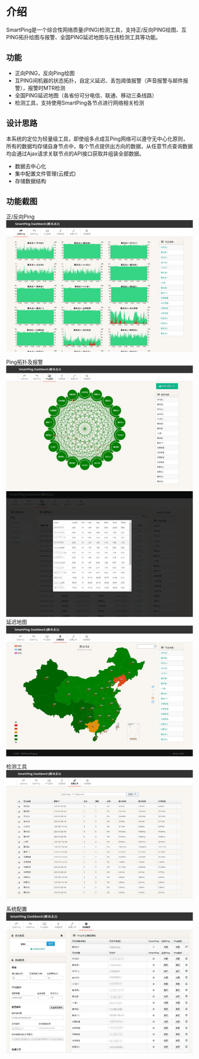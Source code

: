 # 介绍

SmartPing是一个综合性网络质量\(PING\)检测工具，支持正/反向PING绘图、互PING拓扑绘图与报警、全国PING延迟地图与在线检测工具等功能。

## 功能

* 正向PING，反向Ping绘图
* 互PING间机器的状态拓扑，自定义延迟、丢包阈值报警（声音报警与邮件报警），报警时MTR检测
* 全国PING延迟地图（各省份可分电信、联通、移动三条线路）
* 检测工具，支持使用SmartPing各节点进行网络相关检测

## 设计思路

本系统的定位为轻量级工具，即使组多点成互Ping网络可以遵守无中心化原则，所有的数据均存储自身节点中，每个节点提供出方向的数据，从任意节点查询数据均会通过Ajax请求关联节点的API接口获取并组装全部数据。

* 数据去中心化
* 集中配置文件管理\(云模式\)
* 存储数据结构

## 功能截图

正/反向Ping![](/assets/index.jpg)

Ping拓扑及报警![](/assets/topology.jpg)![](/assets/alert.jpg)延迟地图![](/assets/map.jpg)

检测工具![](/assets/tools.jpg)

系统配置![](/assets/config.jpg)

